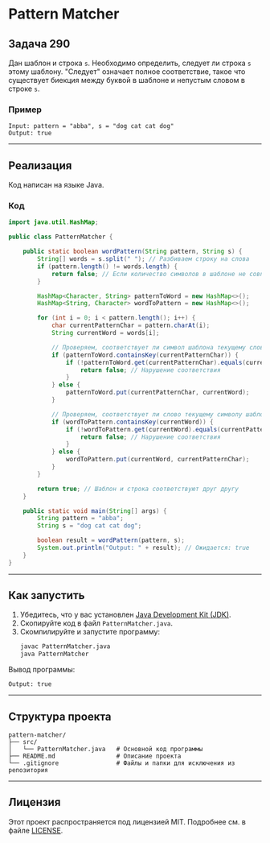 # Pattern Matcher

## Задача 290

Дан шаблон и строка `s`. Необходимо определить, следует ли строка `s` этому шаблону.
"Следует" означает полное соответствие, такое что существует биекция между буквой в шаблоне и непустым словом в строке `s`.

### Пример
```plaintext
Input: pattern = "abba", s = "dog cat cat dog"
Output: true
```

---

## Реализация

Код написан на языке Java.

### Код
```java
import java.util.HashMap;

public class PatternMatcher {

    public static boolean wordPattern(String pattern, String s) {
        String[] words = s.split(" "); // Разбиваем строку на слова
        if (pattern.length() != words.length) {
            return false; // Если количество символов в шаблоне не совпадает с количеством слов
        }

        HashMap<Character, String> patternToWord = new HashMap<>();
        HashMap<String, Character> wordToPattern = new HashMap<>();

        for (int i = 0; i < pattern.length(); i++) {
            char currentPatternChar = pattern.charAt(i);
            String currentWord = words[i];

            // Проверяем, соответствует ли символ шаблона текущему слову
            if (patternToWord.containsKey(currentPatternChar)) {
                if (!patternToWord.get(currentPatternChar).equals(currentWord)) {
                    return false; // Нарушение соответствия
                }
            } else {
                patternToWord.put(currentPatternChar, currentWord);
            }

            // Проверяем, соответствует ли слово текущему символу шаблона
            if (wordToPattern.containsKey(currentWord)) {
                if (!wordToPattern.get(currentWord).equals(currentPatternChar)) {
                    return false; // Нарушение соответствия
                }
            } else {
                wordToPattern.put(currentWord, currentPatternChar);
            }
        }

        return true; // Шаблон и строка соответствуют друг другу
    }

    public static void main(String[] args) {
        String pattern = "abba";
        String s = "dog cat cat dog";

        boolean result = wordPattern(pattern, s);
        System.out.println("Output: " + result); // Ожидается: true
    }
}
```

---

## Как запустить

1. Убедитесь, что у вас установлен [Java Development Kit (JDK)](https://www.oracle.com/java/technologies/javase-downloads.html).
2. Скопируйте код в файл `PatternMatcher.java`.
3. Скомпилируйте и запустите программу:
   ```bash
   javac PatternMatcher.java
   java PatternMatcher
   ```

Вывод программы:
```plaintext
Output: true
```

---

## Структура проекта
```
pattern-matcher/
├── src/
│   └── PatternMatcher.java   # Основной код программы
├── README.md                 # Описание проекта
└── .gitignore                # Файлы и папки для исключения из репозитория
```

---

## Лицензия
Этот проект распространяется под лицензией MIT. Подробнее см. в файле [LICENSE](./LICENSE).

